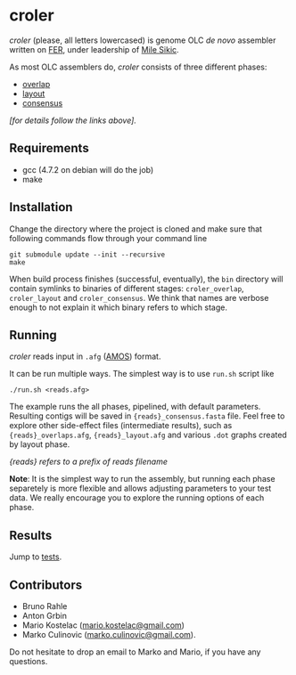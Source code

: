 # croler

*croler* (please, all letters lowercased) is genome OLC *de novo*
assembler written on [FER](http://www.fer.hr), under leadership of [Mile
Sikic](http://complex.zesoi.fer.hr/msikic.html).

As most OLC assemblers do, *croler* consists of three different phases:
- [overlap](pipeline/qpid/README.md)
- [layout](pipeline/brahle_assembly/README.md)
- [consensus](pipeline/msa/README.md)

*[for details follow the links above].*

Requirements
------------
- gcc (4.7.2 on debian will do the job)
- make

Installation
-----------
Change the directory where the project is cloned and make sure that
following commands flow through your command line

    git submodule update --init --recursive
    make

When build process finishes (successful, eventually), the `bin`
directory will contain symlinks to binaries of different stages:
`croler_overlap`, `croler_layout` and `croler_consensus`.
We think that names are verbose enough to not explain it which binary
refers to which stage.

Running
-------
*croler* reads input in `.afg`
([AMOS](http://amos.sourceforge.net/wiki/index.php/Message_Types)) format.

It can be run multiple ways.
The simplest way is to use `run.sh` script like

    ./run.sh <reads.afg>
The example runs the all phases, pipelined, with default parameters.
Resulting contigs will be saved in `{reads}_consensus.fasta` file.
Feel free to explore other side-effect files (intermediate results),
such as `{reads}_overlaps.afg`, `{reads}_layout.afg` and various `.dot`
graphs created by layout phase.

*{reads} refers to a prefix of reads filename*

**Note**: It is the simplest way to run the assembly, but running each
phase separetely is more flexible and allows adjusting parameters to
your test data. We really encourage you to explore the running options
of each phase.

Results
-------
Jump to [tests](tests/README.md).

Contributors
------------
- Bruno Rahle
- Anton Grbin
- Mario Kostelac (mario.kostelac@gmail.com)
- Marko Culinovic (marko.culinovic@gmail.com).

Do not hesitate to drop an email to Marko and Mario, if you have any
questions.
